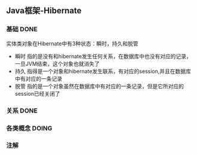 ## Java框架-Hibernate

### 基础 DONE
实体类对象在Hibernate中有3种状态：瞬时，持久和脱管
- 瞬时 指的是没有和hibernate发生任何关系，在数据库中也没有对应的记录，一旦JVM结束，这个对象也就消失了
- 持久 指得是一个对象和hibernate发生联系，有对应的session,并且在数据库中有对应的一条记录
- 脱管 指的是一个对象虽然在数据库中有对应的一条记录，但是它所对应的session已经关闭了

### 关系 DONE

### 各类概念 DOING

### 注解